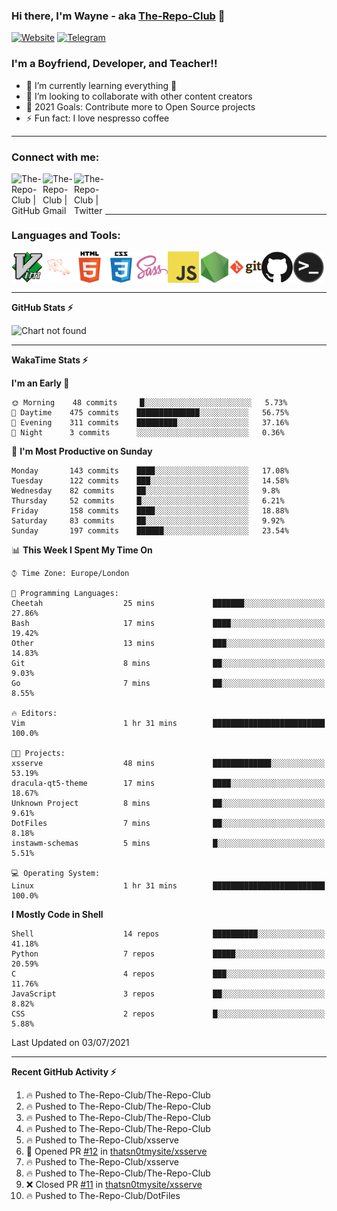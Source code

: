 ### Hi there, I'm Wayne - aka [The-Repo-Club][website] 👋

[![Website](https://img.shields.io/website?label=github.com/The-Repo-Club/&color=orange&style=flat-square&url=https://github.com/The-Repo-Club/)][website]
[![Telegram](https://img.shields.io/badge/Chat%20on-Telegram-orange.svg?color=orange&logo=telegram&style=flat-square)][telegram]

### I'm a Boyfriend, Developer, and Teacher!!

- 🌱 I’m currently learning everything 🤣
- 👯 I’m looking to collaborate with other content creators
- 🥅 2021 Goals: Contribute more to Open Source projects
- ⚡ Fun fact: I love nespresso coffee

---
### Connect with me:

[<img align="left" alt="The-Repo-Club | GitHub" width="50px" src="https://cdn.jsdelivr.net/npm/simple-icons@v3/icons/github.svg" />][website]
[<img align="left" alt="The-Repo-Club | Gmail" width="50px" src="https://cdn.jsdelivr.net/npm/simple-icons@v3/icons/gmail.svg" />][email]
[<img align="left" alt="The-Repo-Club | Twitter" width="50px" src="https://cdn.jsdelivr.net/npm/simple-icons@v3/icons/telegram.svg" />][telegram]

[website]: https://github.com/The-Repo-Club/
[email]: mailto:wayne6324@gmail.com
[telegram]: https://t.me/TheRepoClub

<br />
<br />
<br />

---
### Languages and Tools:

<img align="left" alt="Vim" width="50px" src="https://raw.githubusercontent.com/github/explore/80688e429a7d4ef2fca1e82350fe8e3517d3494d/topics/vim/vim.png" />
<img align="left" alt="Fish" width="50px" src="https://raw.githubusercontent.com/github/explore/80688e429a7d4ef2fca1e82350fe8e3517d3494d/topics/fish/fish.png" />
<img align="left" alt="HTML5" width="50px" src="https://raw.githubusercontent.com/github/explore/80688e429a7d4ef2fca1e82350fe8e3517d3494d/topics/html/html.png" />
<img align="left" alt="CSS3" width="50px" src="https://raw.githubusercontent.com/github/explore/80688e429a7d4ef2fca1e82350fe8e3517d3494d/topics/css/css.png" />
<img align="left" alt="Sass" width="50px" src="https://raw.githubusercontent.com/github/explore/80688e429a7d4ef2fca1e82350fe8e3517d3494d/topics/sass/sass.png" />
<img align="left" alt="JavaScript" width="50px" src="https://raw.githubusercontent.com/github/explore/80688e429a7d4ef2fca1e82350fe8e3517d3494d/topics/javascript/javascript.png" />
<img align="left" alt="Node.js" width="50px" src="https://raw.githubusercontent.com/github/explore/80688e429a7d4ef2fca1e82350fe8e3517d3494d/topics/nodejs/nodejs.png" />
<img align="left" alt="Git" width="50px" src="https://raw.githubusercontent.com/github/explore/80688e429a7d4ef2fca1e82350fe8e3517d3494d/topics/git/git.png" />
<img align="left" alt="GitHub" width="50px" src="https://raw.githubusercontent.com/github/explore/78df643247d429f6cc873026c0622819ad797942/topics/github/github.png" />
<img align="left" alt="Terminal" width="50px" src="https://raw.githubusercontent.com/github/explore/80688e429a7d4ef2fca1e82350fe8e3517d3494d/topics/terminal/terminal.png" />

<br />
<br />
<br />

---

**GitHub Stats ⚡**

![Chart not found](https://github-readme-stats.vercel.app/api?username=The-Repo-Club&theme=tokyonight&show_icons=true&count_private=true&hide_border=true&include_all_commits=true&custom_title=The-Repo-Club%27s+GitHub+Stats)


---

**WakaTime Stats ⚡**

<!--START_SECTION:waka-->
**I'm an Early 🐤** 

```text
🌞 Morning    48 commits     █░░░░░░░░░░░░░░░░░░░░░░░░   5.73% 
🌆 Daytime    475 commits    ██████████████░░░░░░░░░░░   56.75% 
🌃 Evening    311 commits    █████████░░░░░░░░░░░░░░░░   37.16% 
🌙 Night      3 commits      ░░░░░░░░░░░░░░░░░░░░░░░░░   0.36%

```
📅 **I'm Most Productive on Sunday** 

```text
Monday       143 commits    ████░░░░░░░░░░░░░░░░░░░░░   17.08% 
Tuesday      122 commits    ███░░░░░░░░░░░░░░░░░░░░░░   14.58% 
Wednesday    82 commits     ██░░░░░░░░░░░░░░░░░░░░░░░   9.8% 
Thursday     52 commits     █░░░░░░░░░░░░░░░░░░░░░░░░   6.21% 
Friday       158 commits    ████░░░░░░░░░░░░░░░░░░░░░   18.88% 
Saturday     83 commits     ██░░░░░░░░░░░░░░░░░░░░░░░   9.92% 
Sunday       197 commits    ██████░░░░░░░░░░░░░░░░░░░   23.54%

```


📊 **This Week I Spent My Time On** 

```text
⌚︎ Time Zone: Europe/London

💬 Programming Languages: 
Cheetah                  25 mins             ███████░░░░░░░░░░░░░░░░░░   27.86% 
Bash                     17 mins             ████░░░░░░░░░░░░░░░░░░░░░   19.42% 
Other                    13 mins             ███░░░░░░░░░░░░░░░░░░░░░░   14.83% 
Git                      8 mins              ██░░░░░░░░░░░░░░░░░░░░░░░   9.03% 
Go                       7 mins              ██░░░░░░░░░░░░░░░░░░░░░░░   8.55%

🔥 Editors: 
Vim                      1 hr 31 mins        █████████████████████████   100.0%

🐱‍💻 Projects: 
xsserve                  48 mins             █████████████░░░░░░░░░░░░   53.19% 
dracula-qt5-theme        17 mins             ████░░░░░░░░░░░░░░░░░░░░░   18.67% 
Unknown Project          8 mins              ██░░░░░░░░░░░░░░░░░░░░░░░   9.61% 
DotFiles                 7 mins              ██░░░░░░░░░░░░░░░░░░░░░░░   8.18% 
instawm-schemas          5 mins              █░░░░░░░░░░░░░░░░░░░░░░░░   5.51%

💻 Operating System: 
Linux                    1 hr 31 mins        █████████████████████████   100.0%

```

**I Mostly Code in Shell** 

```text
Shell                    14 repos            ██████████░░░░░░░░░░░░░░░   41.18% 
Python                   7 repos             █████░░░░░░░░░░░░░░░░░░░░   20.59% 
C                        4 repos             ███░░░░░░░░░░░░░░░░░░░░░░   11.76% 
JavaScript               3 repos             ██░░░░░░░░░░░░░░░░░░░░░░░   8.82% 
CSS                      2 repos             █░░░░░░░░░░░░░░░░░░░░░░░░   5.88%

```



 Last Updated on 03/07/2021
<!--END_SECTION:waka-->

---

**Recent GitHub Activity :zap:**

<!--START_SECTION:activity-->
1. 🔥 Pushed to The-Repo-Club/The-Repo-Club
2. 🔥 Pushed to The-Repo-Club/The-Repo-Club
3. 🔥 Pushed to The-Repo-Club/The-Repo-Club
4. 🔥 Pushed to The-Repo-Club/The-Repo-Club
5. 🔥 Pushed to The-Repo-Club/xsserve
6. 💪 Opened PR [#12](https://github.com/thatsn0tmysite/xsserve/pull/12) in [thatsn0tmysite/xsserve](https://github.com/thatsn0tmysite/xsserve)
7. 🔥 Pushed to The-Repo-Club/xsserve
8. 🔥 Pushed to The-Repo-Club/The-Repo-Club
9. ❌ Closed PR [#11](https://github.com/thatsn0tmysite/xsserve/pull/11) in [thatsn0tmysite/xsserve](https://github.com/thatsn0tmysite/xsserve)
10. 🔥 Pushed to The-Repo-Club/DotFiles
<!--END_SECTION:activity-->